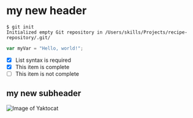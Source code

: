 # my new header

```
$ git init
Initialized empty Git repository in /Users/skills/Projects/recipe-repository/.git/
```

``` javascript
var myVar = "Hello, world!";
```

- [x] List syntax is required
- [x] This item is complete
- [ ] This item is not complete

## my new subheader

![Image of Yaktocat](https://octodex.github.com/images/yaktocat.png)
